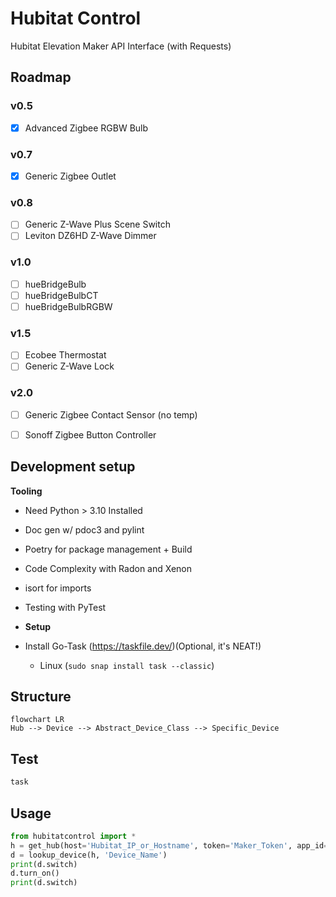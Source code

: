 # Hubitat Control

Hubitat Elevation Maker API Interface (with Requests)

## Roadmap
### v0.5
- [X] Advanced Zigbee RGBW Bulb
### v0.7
- [X] Generic Zigbee Outlet
### v0.8
- [ ] Generic Z-Wave Plus Scene Switch
- [ ] Leviton DZ6HD Z-Wave Dimmer
### v1.0
- [ ] hueBridgeBulb
- [ ] hueBridgeBulbCT
- [ ] hueBridgeBulbRGBW
### v1.5
- [ ] Ecobee Thermostat
- [ ] Generic Z-Wave Lock
### v2.0
- [ ] Generic Zigbee Contact Sensor (no temp)
- [ ] Sonoff Zigbee Button Controller


## Development setup
**Tooling**
- Need Python > 3.10 Installed
- Doc gen w/ pdoc3 and pylint
- Poetry for package management + Build
- Code Complexity with Radon and Xenon
- isort for imports
- Testing with PyTest

- **Setup**
- Install Go-Task (<https://taskfile.dev/>)(Optional, it's NEAT!)
  - Linux (`sudo snap install task --classic`)

## Structure

```mermaid
flowchart LR
Hub --> Device --> Abstract_Device_Class --> Specific_Device
```
## Test

```sh
task
```

## Usage
```python
from hubitatcontrol import *
h = get_hub(host='Hubitat_IP_or_Hostname', token='Maker_Token', app_id='Maker_App_ID')
d = lookup_device(h, 'Device_Name')
print(d.switch)
d.turn_on()
print(d.switch)
```
